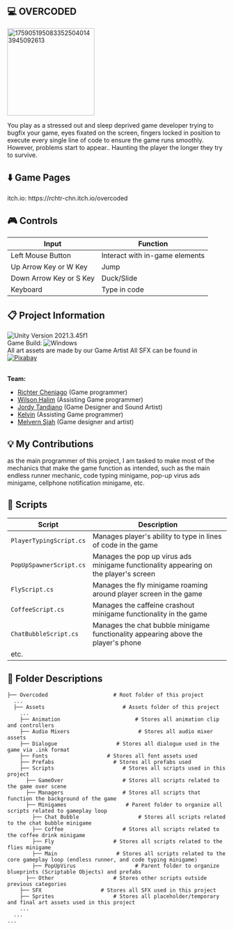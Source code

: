<h2>💻 OVERCODED</h2>
  <img width="200"alt="1759051950833525040143945092613" src="https://github.com/user-attachments/assets/188808d8-3bbc-4738-b37b-7cab910a8e4e" />

  You play as a stressed out and sleep deprived game developer trying to bugfix your game, eyes fixated on the screen, fingers locked in position to execute every single line of code to ensure the game runs smoothly. However, problems start to appear.. Haunting the player the longer they try to survive.


<h2>⬇️ Game Pages</h2>
  itch.io: https://rchtr-chn.itch.io/overcoded
  
<h2>🎮 Controls</h2>

  | Input | Function |
  | -------------------- | --------------------- |
  | Left Mouse Button | Interact with in-game elements |
  | Up Arrow Key or W Key| Jump |
  | Down Arrow Key or S Key| Duck/Slide |
  | Keyboard | Type in code |
  
<h2>📋 Project Information</h2>

  ![Unity Version 2021.3.45f1](https://img.shields.io/badge/Unity_Version-2021.3.45f1-FFFFFF.svg?style=flat-square&logo=unity) <br/>
  Game Build: ![Windows](https://img.shields.io/badge/Windows-004fe1.svg?style=flat-square&logo=windows) <br/>
  All art assets are made by our Game Artist
  All SFX can be found in [![Pixabay](https://img.shields.io/badge/Pixabay-191B26.svg?style=flat-square&logo=Pixabay)](https://pixabay.com) <br/> <br/>
  
  <b>Team:</b>
  - <a href="https://github.com/rchtr-chn">Richter Cheniago</a> (Game programmer)
  - <a href="https://github.com/wi1wil">Wilson Halim</a> (Assisting Game programmer)
  - <a href="https://jordytandiano.my.canva.site">Jordy Tandiano</a> (Game Designer and Sound Artist)
  - <a href="https://kelvinkel.carrd.co">Kelvin</a> (Assisting Game programmer)
  - <a href="https://www.behance.net/epenaja">Melvern Sjah</a> (Game designer and artist)

<h2>💡 My Contributions</h2>

  as the main programmer of this project, I am tasked to make most of the mechanics that make the game function as intended, such as the main endless runner mechanic, code typing minigame, pop-up virus ads minigame, cellphone notification minigame, etc.

<h2>📜 Scripts</h2>

  | Script | Description |
  | ------ | ----------- |
  | `PlayerTypingScript.cs` | Manages player's ability to type in lines of code in the game |
  | `PopUpSpawnerScript.cs` | Manages the pop up virus ads minigame functionality appearing on the player's screen |
  | `FlyScript.cs` | Manages the fly minigame roaming around player screen in the game |
  | `CoffeeScript.cs` | Manages the caffeine crashout minigame functionality in the game |
  | `ChatBubbleScript.cs` | Manages the chat bubble minigame functionality appearing above the player's phone |
  | etc. |

<h2>📂 Folder Descriptions</h2>

  ```
  ├── Overcoded                     # Root folder of this project
    ...
    ├── Assets                         # Assets folder of this project
      ...
      ├── Animation                        # Stores all animation clip and controllers
      ├── Audio Mixers                      # Stores all audio mixer assets
      ├── Dialogue                   # Stores all dialogue used in the game via .ink format
      ├── Fonts                   # Stores all font assets used
      ├── Prefabs                   # Stores all prefabs used
      ├── Scripts                      # Stores all scripts used in this project
        ├── GameOver                   # Stores all scripts related to the game over scene
        ├── Managers                   # Stores all scripts that function the background of the game
        ├── Minigames                   # Parent folder to organize all scripts related to gameplay loop
          ├── Chat Bubble                   # Stores all scripts related to the chat bubble minigame
          ├── Coffee                   # Stores all scripts related to the coffee drink minigame
          ├── Fly                   # Stores all scripts related to the flies minigame
          ├── Main                   # Stores all scripts related to the core gameplay loop (endless runner, and code typing minigame)
          ├── PopUpVirus                   # Parent folder to organize blueprints (Scriptable Objects) and prefabs
        ├── Other                   # Stores other scripts outside previous categories
      ├── SFX                   # Stores all SFX used in this project
      ├── Sprites                   # Stores all placeholder/temporary and final art assets used in this project
      ...
    ...
  ...
  ```
